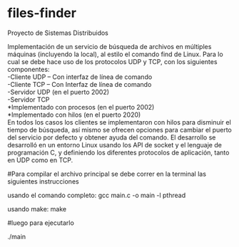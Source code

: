 # files-finder
Proyecto de Sistemas Distribuidos

Implementación de un servicio de búsqueda de archivos en múltiples máquinas (incluyendo la local), al estilo el comando find de Linux. Para lo cual se debe hace uso de los protocolos UDP y TCP, con los siguientes componentes:<br />
-Cliente UDP – Con interfaz de línea de comando <br />
-Cliente TCP – Con Interfaz de línea de comando <br />
-Servidor UDP (en el puerto 2002) <br />
-Servidor TCP <br />
*Implementado con procesos (en el puerto 2002) <br />
*Implementado con hilos (en el puerto 2020) <br />
En todos los casos los clientes se implementaron con hilos para disminuir el tiempo de búsqueda, así mismo se ofrecen opciones para cambiar el puerto del servicio por defecto y obtener ayuda del comando.
El desarrollo se desarrolló en un entorno Linux usando los API de socket y el lenguaje de programación C, y definiendo los diferentes protocolos de aplicación, tanto en UDP como en TCP.

#Para compilar el archivo principal se debe correr en la terminal las siguientes instrucciones

usando el comando completo: gcc main.c -o main -l pthread<br />

usando make: make

#luego para ejecutarlo

./main

